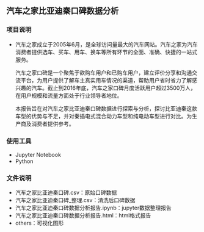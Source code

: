 
##  汽车之家比亚迪秦口碑数据分析

### 项目说明
*
  汽车之家成立于2005年6月，是全球访问量最大的汽车网站。汽车之家为汽车消费者提供选车、买车、用车、换车等所有环节的全面、准确、快捷的一站式服务。

  汽车之家口碑是一个聚焦于欲购车用户和已购车用户，建立评价分享和沟通交流平台，为用户提供了解车主真实用车情况的渠道，帮助用户省时省力了解感兴趣的汽车。截止到2016年底，汽车之家口碑月度活跃用户超过3500万人，在用户规模和流量方面处于行业领导者地位。

  本报告旨在对汽车之家比亚迪秦口碑数据进行探索与分析，探讨比亚迪秦这款车型的优势与不足，并对秦插电式混合动力车型和纯电动车型进行对比。为生产商及消费者提供参考。

### 使用工具
*
    Jupyter Notebook
*
    Python

### 文件说明
*
    汽车之家比亚迪秦口碑.csv：原始口碑数据
*
    汽车之家比亚迪秦口碑_整理.csv：清洗后口碑数据
*
    汽车之家比亚迪秦口碑数据分析报告.ipynb：jupyter数据整理报告
*
    汽车之家比亚迪秦口碑数据分析报告.html：html格式报告
*   
    others：可视化图形
